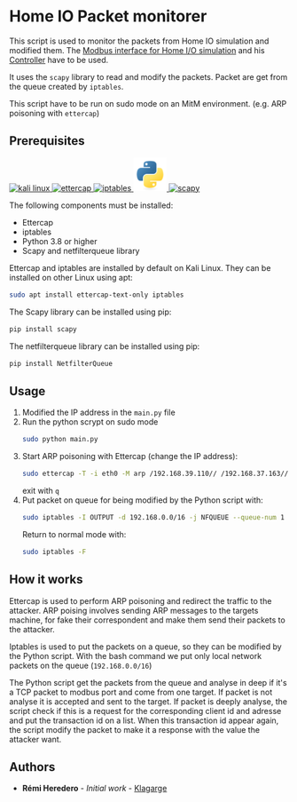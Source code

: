 # Home IO Packet monitorer

This script is used to monitor the packets from Home IO simulation and modified them.
The [Modbus interface for Home I/O simulation](https://github.com/Klagarge/Modbus2HomeIO) and his [Controller](https://github.com/Klagarge/ControllerHomeIo) have to be used.

It uses the `scapy` library to read and modify the packets. Packet are get from the queue created by `iptables`.

This script have to be run on sudo mode on an MitM environment. (e.g. ARP poisoning with `ettercap`)

## Prerequisites
<p align="left">
<a href="https://www.kali.org/" target="_blank" rel="noreferrer"> <img src="https://upload.wikimedia.org/wikipedia/commons/thumb/2/2b/Kali-dragon-icon.svg/1200px-Kali-dragon-icon.svg.png" alt="kali linux" width="60" height="60"/> </a>
<a href="https://www.ettercap-project.org/" target="_blank" rel="noreferrer"><img src="https://www.kali.org/tools/ettercap/images/ettercap-logo.svg" alt="ettercap" width="60" height="60"/> </a>
<a href="https://linux.die.net/man/8/iptables" target="_blank" rel="noreferrer"><img src="https://projects.task.gda.pl/uploads/-/system/project/avatar/286/iptables-logo.png" alt="iptables" width="60" height="60"/> </a>
<a href="https://www.python.org" target="_blank" rel="noreferrer"> <img src="https://raw.githubusercontent.com/devicons/devicon/master/icons/python/python-original.svg" alt="python" width="60" height="60"/> </a>
<a href="https://scapy.net/" target="_blank" rel="noreferrer"><img src="https://www.kali.org/tools/scapy/images/scapy-logo.svg" alt="scapy" width="60" height="60"/> </a>


The following components must be installed: 

- Ettercap
- iptables
- Python 3.8 or higher
- Scapy and netfilterqueue library 

Ettercap and iptables are installed by default on Kali Linux.
They can be installed on other Linux using apt:
 
```bash
sudo apt install ettercap-text-only iptables
```

The Scapy library can be installed using pip:
 
```bash
pip install scapy
```

The netfilterqueue library can be installed using pip:
 
```bash
pip install NetfilterQueue
```

## Usage
1. Modified the IP address in the `main.py` file
2. Run the python scrypt on sudo mode
   ```bash
   sudo python main.py
   ```
3. Start ARP poisoning with Ettercap (change the IP address):
   ```bash
   sudo ettercap -T -i eth0 -M arp /192.168.39.110// /192.168.37.163//
   ```
   exit with `q`
4. Put packet on queue for being modified by the Python script with: 
   ```bash
   sudo iptables -I OUTPUT -d 192.168.0.0/16 -j NFQUEUE --queue-num 1
   ```
   Return to normal mode with: 
   ```bash
   sudo iptables -F
   ```

## How it works
Ettercap is used to perform ARP poisoning and redirect the traffic to the attacker.
ARP poising involves sending ARP messages to the targets machine, for fake their correspondent and make them send their packets to the attacker.

Iptables is used to put the packets on a queue, so they can be modified by the Python script.
With the bash command we put only local network packets on the queue (`192.168.0.0/16`)

The Python script get the packets from the queue and analyse in deep if it's a TCP packet to modbus port and come from one target.
If packet is not analyse it is accepted and sent to the target.
If packet is deeply analyse, the script check if this is a request for the corresponding client id and adresse and put the transaction id on a list.
When this transaction id appear again, the script modify the packet to make it a response with the value the attacker want.


## Authors
- **Rémi Heredero** - _Initial work_ - [Klagarge](https://github.com/Klagarge)